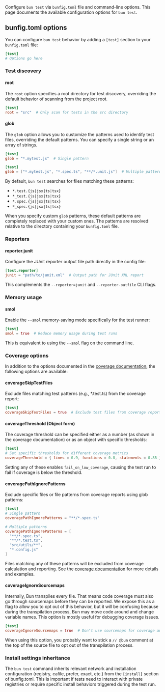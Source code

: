 Configure `bun test` via `bunfig.toml` file and command-line options. This page documents the available configuration options for `bun test`.

## bunfig.toml options

You can configure `bun test` behavior by adding a `[test]` section to your `bunfig.toml` file:

```toml
[test]
# Options go here
```

### Test discovery

#### root

The `root` option specifies a root directory for test discovery, overriding the default behavior of scanning from the project root.

```toml
[test]
root = "src"  # Only scan for tests in the src directory
```

#### glob

The `glob` option allows you to customize the patterns used to identify test files, overriding the default patterns. You can specify a single string or an array of strings.

```toml
[test]
glob = "*.mytest.js"  # Single pattern
```

```toml
[test]
glob = ["*.mytest.js", "*.spec.ts", "**/*.unit.js"]  # Multiple patterns
```

By default, `bun test` searches for files matching these patterns:
- `*.test.{js|jsx|ts|tsx}` 
- `*_test.{js|jsx|ts|tsx}`
- `*.spec.{js|jsx|ts|tsx}`
- `*_spec.{js|jsx|ts|tsx}`

When you specify custom `glob` patterns, these default patterns are completely replaced with your custom ones. The patterns are resolved relative to the directory containing your `bunfig.toml` file.

### Reporters

#### reporter.junit

Configure the JUnit reporter output file path directly in the config file:

```toml
[test.reporter]
junit = "path/to/junit.xml"  # Output path for JUnit XML report
```

This complements the `--reporter=junit` and `--reporter-outfile` CLI flags.

### Memory usage

#### smol

Enable the `--smol` memory-saving mode specifically for the test runner:

```toml
[test]
smol = true  # Reduce memory usage during test runs
```

This is equivalent to using the `--smol` flag on the command line.

### Coverage options

In addition to the options documented in the [coverage documentation](./coverage.md), the following options are available:

#### coverageSkipTestFiles

Exclude files matching test patterns (e.g., \*.test.ts) from the coverage report:

```toml
[test]
coverageSkipTestFiles = true  # Exclude test files from coverage reports
```

#### coverageThreshold (Object form)

The coverage threshold can be specified either as a number (as shown in the coverage documentation) or as an object with specific thresholds:

```toml
[test]
# Set specific thresholds for different coverage metrics
coverageThreshold = { lines = 0.9, functions = 0.8, statements = 0.85 }
```

Setting any of these enables `fail_on_low_coverage`, causing the test run to fail if coverage is below the threshold.

#### coveragePathIgnorePatterns

Exclude specific files or file patterns from coverage reports using glob patterns:

```toml
[test]
# Single pattern
coveragePathIgnorePatterns = "**/*.spec.ts"

# Multiple patterns
coveragePathIgnorePatterns = [
  "**/*.spec.ts",
  "**/*.test.ts",
  "src/utils/**",
  "*.config.js"
]
```

Files matching any of these patterns will be excluded from coverage calculation and reporting. See the [coverage documentation](./coverage.md) for more details and examples.

#### coverageIgnoreSourcemaps

Internally, Bun transpiles every file. That means code coverage must also go through sourcemaps before they can be reported. We expose this as a flag to allow you to opt out of this behavior, but it will be confusing because during the transpilation process, Bun may move code around and change variable names. This option is mostly useful for debugging coverage issues.

```toml
[test]
coverageIgnoreSourcemaps = true  # Don't use sourcemaps for coverage analysis
```

When using this option, you probably want to stick a `// @bun` comment at the top of the source file to opt out of the transpilation process.

### Install settings inheritance

The `bun test` command inherits relevant network and installation configuration (registry, cafile, prefer, exact, etc.) from the `[install]` section of bunfig.toml. This is important if tests need to interact with private registries or require specific install behaviors triggered during the test run.
